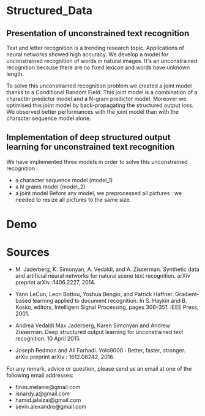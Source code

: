 

# Structured_Data

## Presentation of unconstrained text recognition 

Text and letter recognition is a trending research topic. Applications of neural networks showed high accuracy. We develop a model for unconstrained recognition of words in natural images. It's an unconstrained recognition because there are no fixed lexicon and words have unknown length. 

To solve this unconstrained recognition problem we created a joint model thanks to a Conditional Random Field. This joint model is a combination of a character predictor model and a N-gram predictor model. Moreover we optimised this joint model by back-propagating the structured output loss. We observed better performances with the joint model than with the character sequence model alone.

## Implementation of deep structured output learning for unconstrained text recognition

We have implemented three models in order to solve this unconstrained recognition :
- a character sequence model (model_1)
- a N grams model (model_2)
- a joint model
Before any model, we preprocessed all pictures : we needed to resize all pictures to the same size. 

# Demo 

# Sources

- M. Jaderberg, K. Simonyan, A. Vedaldi, and A. Zisserman.  Synthetic data and artificial neural networks for natural scene text recognition. arXiv preprint arXiv :1406.2227, 2014.

- Yann LeCun, Leon Bottou, Yoshua Bengio, and Patrick Haffner. Gradient-based learning applied to document recognition. In S. Haykin and B. Kosko, editors, Intelligent Signal Processing, pages 306–351. IEEE Press, 2001.

- Andrea Vedaldi Max Jaderberg, Karen Simonyan and Andrew Zisserman. Deep structured output learning for unconstrained text recognition. 10 April 2015.

- Joseph  Redmon  and  Ali  Farhadi.    Yolo9000  :  Better,  faster,  stronger. arXiv  preprint arXiv : 1612.08242, 2016.



For any remark, advice or question, please send us an email at one of the following email addresses:

<ul>
<li> finas.melanie@gmail.com </li>
<li> isnardy.a@gmail.com </li>
<li> hamid.jalalzai@gmail.com </li>
<li> sevin.alexandre@gmail.com </li>
</ul>
